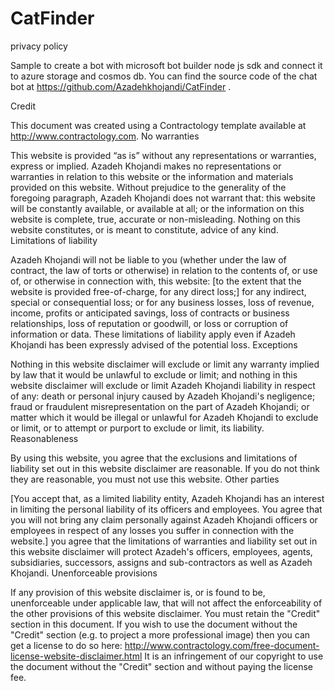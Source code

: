 # CatFinder


privacy policy

Sample to create a bot with microsoft bot builder node js sdk and connect it to azure storage and cosmos db. You can find the source code of the chat bot at https://github.com/Azadehkhojandi/CatFinder .

Credit

This document was created using a Contractology template available at http://www.contractology.com. No warranties

This website is provided “as is” without any representations or warranties, express or implied. Azadeh Khojandi makes no representations or warranties in relation to this website or the information and materials provided on this website. Without prejudice to the generality of the foregoing paragraph, Azadeh Khojandi does not warrant that: this website will be constantly available, or available at all; or the information on this website is complete, true, accurate or non-misleading. Nothing on this website constitutes, or is meant to constitute, advice of any kind. Limitations of liability

Azadeh Khojandi will not be liable to you (whether under the law of contract, the law of torts or otherwise) in relation to the contents of, or use of, or otherwise in connection with, this website: [to the extent that the website is provided free-of-charge, for any direct loss;] for any indirect, special or consequential loss; or for any business losses, loss of revenue, income, profits or anticipated savings, loss of contracts or business relationships, loss of reputation or goodwill, or loss or corruption of information or data. These limitations of liability apply even if Azadeh Khojandi has been expressly advised of the potential loss. Exceptions

Nothing in this website disclaimer will exclude or limit any warranty implied by law that it would be unlawful to exclude or limit; and nothing in this website disclaimer will exclude or limit Azadeh Khojandi liability in respect of any: death or personal injury caused by Azadeh Khojandi's negligence; fraud or fraudulent misrepresentation on the part of Azadeh Khojandi; or matter which it would be illegal or unlawful for Azadeh Khojandi to exclude or limit, or to attempt or purport to exclude or limit, its liability. Reasonableness

By using this website, you agree that the exclusions and limitations of liability set out in this website disclaimer are reasonable. If you do not think they are reasonable, you must not use this website. Other parties

[You accept that, as a limited liability entity, Azadeh Khojandi has an interest in limiting the personal liability of its officers and employees. You agree that you will not bring any claim personally against Azadeh Khojandi officers or employees in respect of any losses you suffer in connection with the website.] you agree that the limitations of warranties and liability set out in this website disclaimer will protect Azadeh's officers, employees, agents, subsidiaries, successors, assigns and sub-contractors as well as Azadeh Khojandi. Unenforceable provisions

If any provision of this website disclaimer is, or is found to be, unenforceable under applicable law, that will not affect the enforceability of the other provisions of this website disclaimer. You must retain the "Credit" section in this document. If you wish to use the document without the "Credit" section (e.g. to project a more professional image) then you can get a license to do so here: http://www.contractology.com/free-document-license-website-disclaimer.html It is an infringement of our copyright to use the document without the "Credit" section and without paying the license fee.
